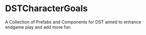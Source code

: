 # DSTCharacterGoals
A Collection of Prefabs and Components for DST aimed to enhance endgame play and add more fun
